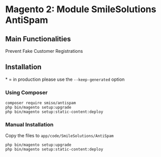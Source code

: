 # Magento 2: Module SmileSolutions AntiSpam

## Main Functionalities
Prevent Fake Customer Registrations

## Installation
\* = in production please use the `--keep-generated` option

### Using Composer
    composer require smiso/antispam
	php bin/magento setup:upgrade
	php bin/magento setup:static-content:deploy

### Manual Installation
Copy the files to `app/code/SmileSolutions/AntiSpam`

	php bin/magento setup:upgrade
	php bin/magento setup:static-content:deploy
